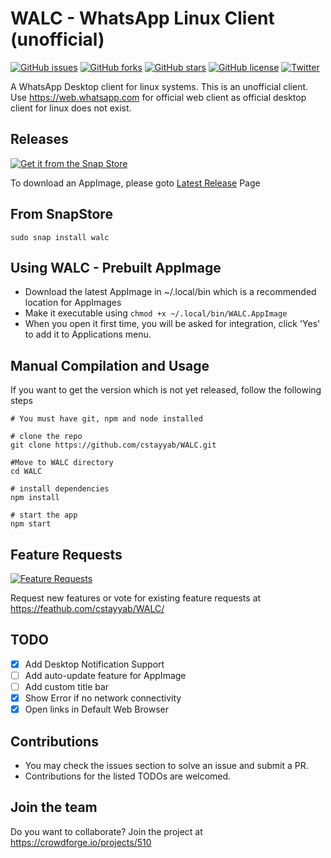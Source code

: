 # WALC - WhatsApp Linux Client (unofficial)
[![GitHub issues](https://img.shields.io/github/issues/cstayyab/WALC.svg)](https://github.com/cstayyab/WALC/issues) [![GitHub forks](https://img.shields.io/github/forks/cstayyab/WALC.svg)](https://github.com/cstayyab/WALC/network) [![GitHub stars](https://img.shields.io/github/stars/cstayyab/WALC.svg)](https://github.com/cstayyab/WALC/stargazers) [![GitHub license](https://img.shields.io/github/license/cstayyab/WALC.svg)](https://github.com/cstayyab/WALC/blob/master/LICENSE) [![Twitter](https://img.shields.io/twitter/url/https/github.com/cstayyab/WALC.svg?style=social)](https://twitter.com/intent/tweet?text=Wow:&url=https%3A%2F%2Fgithub.com%2Fcstayyab%2FWALC)

A WhatsApp Desktop client for linux systems. This is an unofficial client. Use https://web.whatsapp.com for official web client as official desktop client for linux does not exist.

## Releases
[![Get it from the Snap Store](https://snapcraft.io/static/images/badges/en/snap-store-black.svg)](https://snapcraft.io/walc)

To download an AppImage, please goto [Latest Release](https://github.com/cstayyab/WALC/releases/latest) Page

## From SnapStore
```
sudo snap install walc
```

## Using  WALC - Prebuilt AppImage 
* Download the latest AppImage in ~/.local/bin which is a recommended location for AppImages
* Make it executable using `chmod +x ~/.local/bin/WALC.AppImage`
* When you open it first time, you will be asked for integration, click 'Yes' to add it to Applications menu.

## Manual Compilation and Usage
If you want to get the version which is not yet released, follow the following steps 
```
# You must have git, npm and node installed

# clone the repo
git clone https://github.com/cstayyab/WALC.git

#Move to WALC directory
cd WALC

# install dependencies
npm install

# start the app
npm start

```
## Feature Requests
[![Feature Requests](http://feathub.com/cstayyab/WALC?format=svg)](http://feathub.com/cstayyab/WALC)

Request new features or vote for existing feature requests at https://feathub.com/cstayyab/WALC/

## TODO
- [x] Add Desktop Notification Support
- [ ] Add auto-update feature for AppImage
- [ ] Add custom title bar
- [X] Show Error if no network connectivity
- [X] Open links in Default Web Browser

## Contributions
* You may check the issues section to solve an issue and submit a PR.
* Contributions for the listed TODOs are welcomed.

 ## Join the team 
 Do you want to collaborate? Join the project at https://crowdforge.io/projects/510
